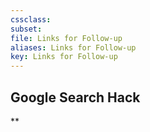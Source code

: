 ```yaml
---
cssclass:
subset:
file: Links for Follow-up
aliases: Links for Follow-up
key: Links for Follow-up
---
```



## Google Search Hack

**